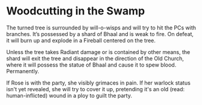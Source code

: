 # Woodcutting in the Swamp
The turned tree is surrounded by will-o-wisps and will try to hit the PCs with branches. It’s possessed by a shard of Bhaal and is weak to fire. On defeat, it will burn up and explode in a Fireball centered on the tree.

Unless the tree takes Radiant damage or is contained by other means, the shard will exit the tree and disappear in the direction of the Old Church, where it will possess the statue of Bhaal and cause it to spew blood. Permanently.

If Rose is with the party, she visibly grimaces in pain. If her warlock status isn't yet revealed, she will try to cover it up, pretending it's an old (read: human-inflicted) wound in a ploy to guilt the party.